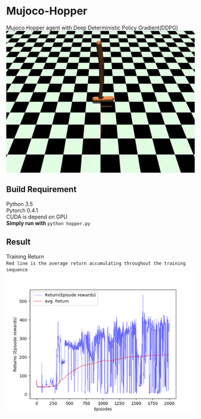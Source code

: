 # Mujoco-Hopper
Mujoco Hopper agent with Deep Deterministic Policy Gradient(DDPG)  
![hopper](https://raw.githubusercontent.com/sizzle0121/Mujoco-Hopper/master/img/video.gif)  
## Build Requirement
Python 3.5  
Pytorch 0.4.1  
CUDA is depend on GPU  
__Simply run with__ `python hopper.py`  
## Result  
Training Return  
`Red line is the average return accumulating throughout the training sequence`  
![Training return](https://raw.githubusercontent.com/sizzle0121/Mujoco-Hopper/master/img/hopper.png)
